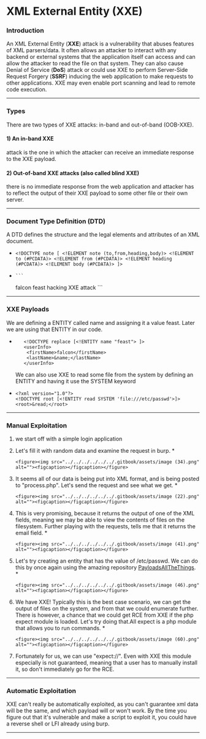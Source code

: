 # XML External Entity (XXE)

### Introduction

An XML External Entity (**XXE**) attack is a vulnerability that abuses features of XML parsers/data. It often allows an attacker to interact with any backend or external systems that the application itself can access and can allow the attacker to read the file on that system. They can also cause Denial of Service (**DoS**) attack or could use XXE to perform Server-Side Request Forgery (**SSRF**) inducing the web application to make requests to other applications. XXE may even enable port scanning and lead to remote code execution.

***

### Types

There are two types of XXE attacks: in-band and out-of-band (OOB-XXE).

#### 1) An in-band XXE

attack is the one in which the attacker can receive an immediate response to the XXE payload.

#### 2) Out-of-band XXE attacks (also called blind XXE)

there is no immediate response from the web application and attacker has to reflect the output of their XXE payload to some other file or their own server.

***

### **Document Type Definition (DTD)**

A DTD defines the structure and the legal elements and attributes of an XML document.

* `<!DOCTYPE note [ <!ELEMENT note (to,from,heading,body)> <!ELEMENT to (#PCDATA)> <!ELEMENT from (#PCDATA)> <!ELEMENT heading (#PCDATA)> <!ELEMENT body (#PCDATA)> ]>`
*   ````
    ```
    ````

    falcon feast hacking XXE attack \`\`\`

***

### XXE Payloads

We are defining a ENTITY called name and assigning it a value feast. Later we are using that ENTITY in our code.

*   ```
       <!DOCTYPE replace [<!ENTITY name "feast"> ]>
       <userInfo>
    	<firstName>falcon</firstName>
    	<lastName>&name;</lastName>
       </userInfo>
    ```

    We can also use XXE to read some file from the system by defining an ENTITY and having it use the SYSTEM keyword
* ```
  <?xml version="1.0"?>
  <!DOCTYPE root [<!ENTITY read SYSTEM 'file:///etc/passwd'>]>
  <root>&read;</root>
  ```

***

### Manual Exploitation

1. we start off with a simple login application
2. Let's fill it with random data and examine the request in burp.
   *

       <figure><img src="../../../../../../.gitbook/assets/image (34).png" alt=""><figcaption></figcaption></figure>
3. It seems all of our data is being put into XML format, and is being posted to "process.php". Let's send the request and see what we get.
   *

       <figure><img src="../../../../../../.gitbook/assets/image (22).png" alt=""><figcaption></figcaption></figure>
4. This is very promising, because it returns the output of one of the XML fields, meaning we may be able to view the contents of files on the filesystem. Further playing with the requests, tells me that it returns the email field.
   *

       <figure><img src="../../../../../../.gitbook/assets/image (41).png" alt=""><figcaption></figcaption></figure>
5. Let's try creating an entity that has the value of /etc/passwd. We can do this by once again using the amazing repository [PayloadsAllTheThings](https://github.com/swisskyrepo/PayloadsAllTheThings/tree/master/XXE%20Injection#classic-xxe).
   *

       <figure><img src="../../../../../../.gitbook/assets/image (46).png" alt=""><figcaption></figcaption></figure>
6. We have XXE! Typically this is the best case scenario, we can get the output of files on the system, and from that we could enumerate further. There is however, a chance that we could get RCE from XXE if the php expect module is loaded. Let's try doing that.All expect is a php module that allows you to run commands.
   *

       <figure><img src="../../../../../../.gitbook/assets/image (60).png" alt=""><figcaption></figcaption></figure>
7. Fortunately for us, we can use "expect://". Even with XXE this module especially is not guaranteed, meaning that a user has to manually install it, so don't immediately go for the RCE.

***

### Automatic Exploitation

XXE can't really be automatically exploited, as you can't guarantee xml data will be the same, and which payload will or won't work. By the time you figure out that it's vulnerable and make a script to exploit it, you could have a reverse shell or LFI already using burp.

***
